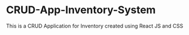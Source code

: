# CRUD-App-Inventory-System
This is a CRUD Application for Inventory created using React JS and CSS
